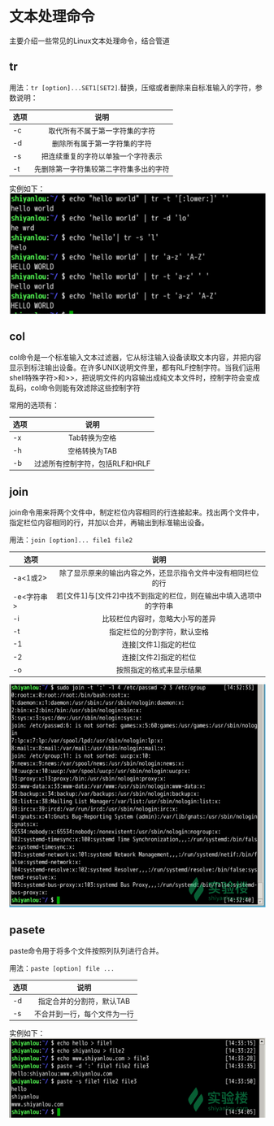 # 文本处理命令
主要介绍一些常见的Linux文本处理命令，结合管道

## tr
用法：```tr [option]...SET1[SET2]```.替换，压缩或者删除来自标准输入的字符，参数说明：  

选项|说明
--|:-:
-c|取代所有不属于第一字符集的字符
-d|删除所有属于第一字符集的字符
-s|把连续重复的字符以单独一个字符表示
-t|先删除第一字符集较第二字符集多出的字符

实例如下：  
![](https://github.com/DaJiaFeng/MarkdownGraph/raw/master/Res/tr.png)  

## col
col命令是一个标准输入文本过滤器，它从标注输入设备读取文本内容，并把内容显示到标注输出设备。在许多UNIX说明文件里，都有RLF控制字符。当我们运用shell特殊字符>和>>，把说明文件的内容输出成纯文本文件时，控制字符会变成乱码，col命令则能有效滤除这些控制字符

常用的选项有：

选项|说明
--|:--:
-x|Tab转换为空格
-h|空格转换为TAB
-b|过滤所有控制字符，包括RLF和HRLF

## join
join命令用来将两个文件中，制定栏位内容相同的行连接起来。找出两个文件中，指定栏位内容相同的行，并加以合并，再输出到标准输出设备。

用法：```join [option]... file1 file2```

选项|说明
--|:--:
-a<1或2>|除了显示原来的输出内容之外，还显示指令文件中没有相同栏位的行
-e<字符串>|若[文件1]与[文件2]中找不到指定的栏位，则在输出中填入选项中的字符串
-i|比较栏位内容时，忽略大小写的差异
-t|指定栏位的分割字符，默认空格
-1|连接[文件1]指定的栏位
-2|连接[文件2]指定的栏位
-o|按照指定的格式来显示结果

![](https://github.com/DaJiaFeng/MarkdownGraph/raw/master/Res/join.png)

## pasete
paste命令用于将多个文件按照列队列进行合并。

用法：```paste [option] file ...```

选项|说明
--|:--:
-d|指定合并的分割符，默认TAB
-s|不合并到一行，每个文件为一行

实例如下：  
![](https://github.com/DaJiaFeng/MarkdownGraph/raw/master/Res/paste.png)